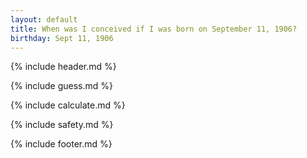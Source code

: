 ```yaml
---
layout: default
title: When was I conceived if I was born on September 11, 1906?
birthday: Sept 11, 1906
---
```


{% include header.md %}

{% include guess.md %}

{% include calculate.md %}

{% include safety.md %}

{% include footer.md %}



